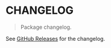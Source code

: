 # CHANGELOG

> Package changelog.

See [GitHub Releases](https://github.com/stdlib-js/assert-is-empty-string/releases) for the changelog.